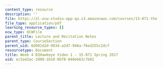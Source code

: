 ```yaml
---
content_type: resource
description: ''
file: https://ol-ocw-studio-app-qa.s3.amazonaws.com/courses/15-071-the-analytics-edge-spring-2017/ec5a43ac3d081b100bf8040eb63c7b02_MIT15_071S17_Unit4_D2Hawkeye.pdf
file_type: application/pdf
learning_resource_types: []
ocw_type: OCWFile
parent_title: Lecture and Recitation Notes
parent_type: CourseSection
parent_uid: 6d991d2d-9834-a247-946a-f6ed255c2dcf
resourcetype: Document
title: Week 4 D2Hawkeye Video 1 - 15.071 Spring 2017
uid: ec5a43ac-3d08-1b10-0bf8-040eb63c7b02
---
```

